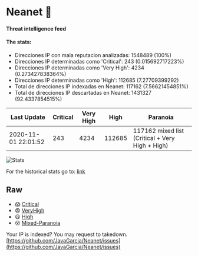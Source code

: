 # Neanet :hocho:
#### Threat intelligence feed
#### The stats:

- Direcciones IP con mala reputacion analizadas: 1548489 (100%)
- Direcciones IP determinadas como 'Critical':  243 (0.015692717223%)
- Direcciones IP determinadas como 'Very High':  4234 (0.273427838364%)
- Direcciones IP determinadas como 'High':  112685 (7.27709399292)
- Total de direcciones IP indexadas en Neanet:  117162 (7.56621454851%)
- Total de direcciones IP descartadas en Neanet:  1431327 (92.4337854515%)

| Last Update | Critical | Very High | High | Paranoia |
| --- | --- | --- | --- | --- |
| 2020-11-01 22:01:52 | 243 | 4234 | 112685 | 117162 mixed list (Critical + Very High + High)|

![Stats](https://docs.google.com/spreadsheets/d/e/2PACX-1vSnaNMIXVabIpDJjufMlzH7poXnshF3mgd8Is1g9ytUEzVsP5my4Trn8f-xkoLLQ38xpL3HtmUexLo6/pubchart?oid=501124687&format=image)

For the historical stats go to: [link](/stats.csv)
## Raw
- :scream: [Critical](https://raw.githubusercontent.com/JavaGarcia/Neanet/master/blacklists/neanet_critical.txt)
- :fearful: [VeryHigh](https://raw.githubusercontent.com/JavaGarcia/Neanet/master/blacklists/neanet_veryHigh.txtt)
- :frowning: [High](https://raw.githubusercontent.com/JavaGarcia/Neanet/master/blacklists/neanet_high.txt)
- :dizzy_face: [Mixed-Paranoia](https://raw.githubusercontent.com/JavaGarcia/Neanet/master/blacklists/neanet_all.txt)


Your IP is indexed? You may request to takedown. [https://github.com/JavaGarcia/Neanet/issues](https://github.com/JavaGarcia/Neanet/issues)










































































































































































































































































































































































































































































































































































































































































































































































































































































































































































































































































































































































































































































































































































































































































































































































































































































































































































































































































































